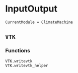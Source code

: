 # InputOutput

```@meta
CurrentModule = ClimateMachine
```

## `VTK`

### Functions
```@docs
VTK.writevtk
VTK.writevtk_helper
```
